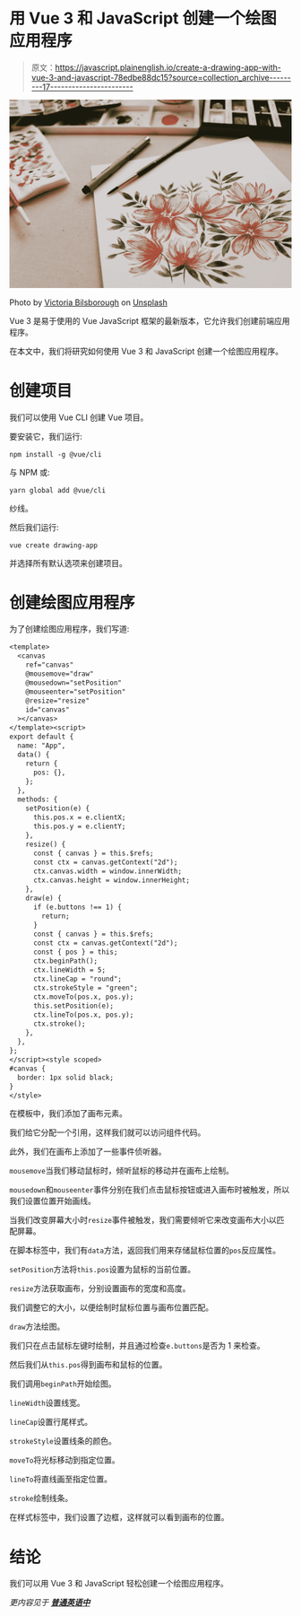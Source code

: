 # 用 Vue 3 和 JavaScript 创建一个绘图应用程序

> 原文：<https://javascript.plainenglish.io/create-a-drawing-app-with-vue-3-and-javascript-78edbe88dc15?source=collection_archive---------17----------------------->

![](img/bc1162b4296c1f41d83ba4c79fd3c684.png)

Photo by [Victoria Bilsborough](https://unsplash.com/@vicbils?utm_source=medium&utm_medium=referral) on [Unsplash](https://unsplash.com?utm_source=medium&utm_medium=referral)

Vue 3 是易于使用的 Vue JavaScript 框架的最新版本，它允许我们创建前端应用程序。

在本文中，我们将研究如何使用 Vue 3 和 JavaScript 创建一个绘图应用程序。

# 创建项目

我们可以使用 Vue CLI 创建 Vue 项目。

要安装它，我们运行:

```
npm install -g @vue/cli
```

与 NPM 或:

```
yarn global add @vue/cli
```

纱线。

然后我们运行:

```
vue create drawing-app
```

并选择所有默认选项来创建项目。

# 创建绘图应用程序

为了创建绘图应用程序，我们写道:

```
<template>
  <canvas
    ref="canvas"
    @mousemove="draw"
    @mousedown="setPosition"
    @mouseenter="setPosition"
    @resize="resize"
    id="canvas"
  ></canvas>
</template><script>
export default {
  name: "App",
  data() {
    return {
      pos: {},
    };
  },
  methods: {
    setPosition(e) {
      this.pos.x = e.clientX;
      this.pos.y = e.clientY;
    },
    resize() {
      const { canvas } = this.$refs;
      const ctx = canvas.getContext("2d");
      ctx.canvas.width = window.innerWidth;
      ctx.canvas.height = window.innerHeight;
    },
    draw(e) {
      if (e.buttons !== 1) {
        return;
      }
      const { canvas } = this.$refs;
      const ctx = canvas.getContext("2d");
      const { pos } = this;
      ctx.beginPath();
      ctx.lineWidth = 5;
      ctx.lineCap = "round";
      ctx.strokeStyle = "green";
      ctx.moveTo(pos.x, pos.y);
      this.setPosition(e);
      ctx.lineTo(pos.x, pos.y);
      ctx.stroke();
    },
  },
};
</script><style scoped>
#canvas {
  border: 1px solid black;
}
</style>
```

在模板中，我们添加了画布元素。

我们给它分配一个引用，这样我们就可以访问组件代码。

此外，我们在画布上添加了一些事件侦听器。

`mousemove`当我们移动鼠标时，倾听鼠标的移动并在画布上绘制。

`mousedown`和`mouseenter`事件分别在我们点击鼠标按钮或进入画布时被触发，所以我们设置位置开始画线。

当我们改变屏幕大小时`resize`事件被触发，我们需要倾听它来改变画布大小以匹配屏幕。

在脚本标签中，我们有`data`方法，返回我们用来存储鼠标位置的`pos`反应属性。

`setPosition`方法将`this.pos`设置为鼠标的当前位置。

`resize`方法获取画布，分别设置画布的宽度和高度。

我们调整它的大小，以便绘制时鼠标位置与画布位置匹配。

`draw`方法绘图。

我们只在点击鼠标左键时绘制，并且通过检查`e.buttons`是否为 1 来检查。

然后我们从`this.pos`得到画布和鼠标的位置。

我们调用`beginPath`开始绘图。

`lineWidth`设置线宽。

`lineCap`设置行尾样式。

`strokeStyle`设置线条的颜色。

`moveTo`将光标移动到指定位置。

`lineTo`将直线画至指定位置。

`stroke`绘制线条。

在样式标签中，我们设置了边框，这样就可以看到画布的位置。

# 结论

我们可以用 Vue 3 和 JavaScript 轻松创建一个绘图应用程序。

*更内容见于* [***普通英语中***](https://plainenglish.io/)